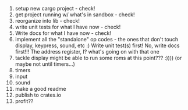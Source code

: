 1. setup new cargo project - check!
2. get project running w/ what's in sandbox - check!
3. reorganize into lib - check!
3. write unit tests for what I have now - check!
4. Write docs for what I have now - check!
4. implement all the "standalone" op codes - the ones that don't touch display, keypress, sound, etc :)
	Write unit test(s) first!
	No, write docs first!!!
	The address register, I? what's going on with that one
5. tackle display
	might be able to run some roms at this point??? :)))) (or maybe not until timers...)
6. timers
7. input
8. sound
9. make a good readme
10. publish to crates.io
11. profit??